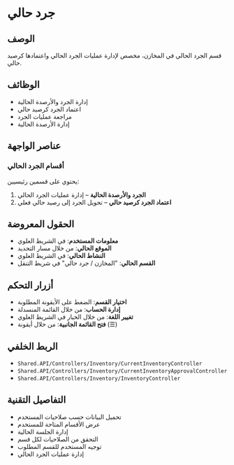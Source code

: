 # جرد حالي

## الوصف
قسم الجرد الحالي في المخازن، مخصص لإدارة عمليات الجرد الحالي واعتمادها كرصيد حالي.

## الوظائف
- إدارة الجرد والأرصدة الحالية
- اعتماد الجرد كرصيد حالي
- مراجعة عمليات الجرد
- إدارة الأرصدة الحالية

## عناصر الواجهة

### أقسام الجرد الحالي
يحتوي على قسمين رئيسيين:

1. **الجرد والأرصدة الحالية** – إدارة عمليات الجرد الحالي
2. **اعتماد الجرد كرصيد حالي** – تحويل الجرد إلى رصيد حالي فعلي

## الحقول المعروضة
- **معلومات المستخدم**: في الشريط العلوي
- **الموقع الحالي**: من خلال مسار التحديد
- **النشاط الحالي**: في الشريط العلوي
- **القسم الحالي**: "المخازن / جرد حالي" في شريط التنقل

## أزرار التحكم
- **اختيار القسم**: الضغط على الأيقونة المطلوبة
- **إدارة الحساب**: من خلال القائمة المنسدلة
- **تغيير اللغة**: من خلال الخيار في الشريط العلوي
- **فتح القائمة الجانبية**: من خلال أيقونة (☰)

## الربط الخلفي
- `Shared.API/Controllers/Inventory/CurrentInventoryController`
- `Shared.API/Controllers/Inventory/CurrentInventoryApprovalController`
- `Shared.API/Controllers/Inventory/InventoryController`

## التفاصيل التقنية
- تحميل البيانات حسب صلاحيات المستخدم
- عرض الأقسام المتاحة للمستخدم
- إدارة الجلسة الحالية
- التحقق من الصلاحيات لكل قسم
- توجيه المستخدم للقسم المطلوب
- إدارة عمليات الجرد الحالي
